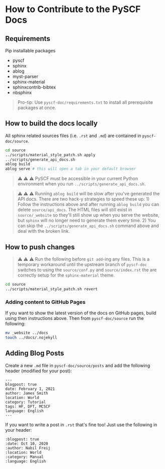 # How to Contribute to the PySCF Docs

## Requirements

Pip installable packages

- pyscf
- sphinx
- ablog
- myst-parser
- sphinx-material
- sphinxcontrib-bibtex
- nbsphinx

> Pro-tip: Use `pyscf-doc/requirements.txt` to install all prerequisite packages at once.

## How to build the docs locally
All sphinx related sources files (i.e. `.rst` and `.md`) are contained in `pyscf-doc/source`.

```bash
cd source
../scripts/material_style_patch.sh apply
../scripts/generate_api_docs.sh
ablog build
ablog serve # this will open a tab in your default browser
```

> :warning: :warning: :warning: PySCF must be accessible in your current Python environment when you run `../scripts/generate_api_docs.sh`.

> :warning: :warning: :warning: Running `ablog build` will be slow after you've generated the API docs. There are two hack-y strategies to speed these up: 1) Follow the instructions above and after running `ablog build` you can delete `source/api_docs`. The HTML files will still exist in `source/_website` so they'll still show up when you serve the website, but `sphinx` will no longer need to generate them every time. 2) You can skip the `../scripts/generate_api_docs.sh` command above and deal with the broken link.

## How to push changes

> :warning: :warning: :warning: Run the following before `git add`-ing any files. This is a temporary workaround until the upstream branch of `pyscf-doc` switches to using the `source/conf.py` and `source/index.rst` the are correctly setup for the `sphinx-material` theme.


```bash
cd source
../scripts/material_style_patch.sh revert
```

### Adding content to GitHub Pages

If you want to show the latest version of the docs on GitHub pages, build using then instructions above. Then from `pyscf-doc/source` run the following:

```bash
mv _website ../docs
touch ../docs/.nojekyll
```

## Adding Blog Posts

Create a new `.md` file in `pyscf-doc/source/posts` and add the following header (modified for your post):

```
---
blogpost: true
date: February 1, 2021
author: James Smith
location: World
category: Tutorial
tags: HF, DFT, MCSCF
language: English
---
```

If you want to write a post in `.rst` that's fine too! Just use the following in your header:

```
:blogpost: true
:date: Oct 10, 2020
:author: Nabil Freij
:location: World
:category: Manual
:language: English
```